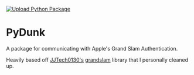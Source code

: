 [![Upload Python Package](https://github.com/saltman007web/PyDunk/actions/workflows/python-publish.yml/badge.svg?branch=main&event=deployment)](https://github.com/saltman007web/PyDunk/actions/workflows/python-publish.yml)

# PyDunk
A package for communicating with Apple's Grand Slam Authentication.

Heavily based off [JJTech0130's](https://github.com/JJTech0130) [grandslam](https://github.com/JJTech0130/grandslam) library that I personally cleaned up.
